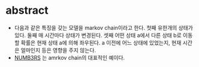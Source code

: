 # abstract

- 다음과 같은 특징을 갖는 모델을 markov chain이라고 한다.
  첫째 유한개의 상태가 있다. 둘째 매 시간마다
  상태가 변경된다. 셋째 어떤 상태 a에서 다른 상태 b로
  이동할 확률은 현재 상태 a에 의해 좌우된다. a 이전에
  어느 상태에 있었는지, 현재 시간은 얼마인지 등은 영향을 주지 않는다.
- [NUMB3RS](https://algospot.com/judge/problem/read/NUMB3RS)
  는 amrkov chain의 대표적인 예이다.
  
